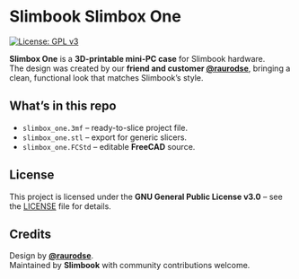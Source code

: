 # Slimbook Slimbox One

[![License: GPL v3](https://img.shields.io/badge/License-GPLv3-blue.svg)](./LICENSE)

**Slimbox One** is a **3D-printable mini-PC case** for Slimbook hardware.  
The design was created by our **friend and customer [@raurodse](https://github.com/raurodse)**, bringing a clean, functional look that matches Slimbook’s style.

## What’s in this repo
- `slimbox_one.3mf` – ready-to-slice project file.  
- `slimbox_one.stl` – export for generic slicers.  
- `slimbox_one.FCStd` – editable **FreeCAD** source.
  
## License
This project is licensed under the **GNU General Public License v3.0** – see the [LICENSE](./LICENSE) file for details.

## Credits
Design by **[@raurodse](https://github.com/raurodse)**.  
Maintained by **Slimbook** with community contributions welcome.
